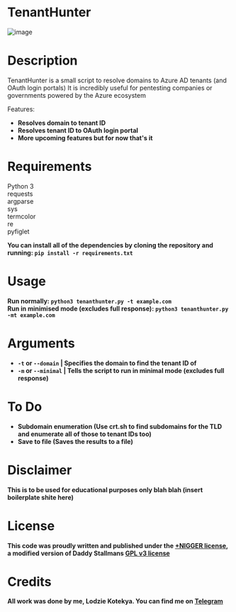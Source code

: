 # TenantHunter

![image](https://github.com/axylisdead/TenantHunter/assets/135433130/70323c27-1dac-4ace-bb8b-6cf3d2b61e4a)

# Description
TenantHunter is a small script to resolve domains to Azure AD tenants (and OAuth login portals)
It is incredibly useful for pentesting companies or governments powered by the Azure ecosystem

Features:
- <b>Resolves domain to tenant ID</b>
- <b>Resolves tenant ID to OAuth login portal</b>
- <b>More upcoming features but for now that's it</b>

# Requirements
Python 3
<br>
requests
<br>
argparse
<br>
sys
<br>
termcolor
<br>
re
<br>
pyfiglet

<b>You can install all of the dependencies by cloning the repository and running: ```pip install -r requirements.txt```

# Usage
Run normally: ```python3 tenanthunter.py -t example.com```
<br>
Run in minimised mode (excludes full response): ```python3 tenanthunter.py -mt example.com```

# Arguments
- ```-t``` or ```--domain``` | Specifies the domain to find the tenant ID of
- ```-m``` or ```--minimal``` | Tells the script to run in minimal mode (excludes full response)

# To Do
- Subdomain enumeration (Use crt.sh to find subdomains for the TLD and enumerate all of those to tenant IDs too)
- Save to file (Saves the results to a file)

# Disclaimer
This is to be used for educational purposes only blah blah (insert boilerplate shite here)

# License
This code was proudly written and published under the <a href=https://plusnigger.org>+NIGGER license</a>, a modified version of Daddy Stallmans <a href="https://www.gnu.org/licenses/gpl-3.0.txt">GPL v3 license</a>

# Credits
All work was done by me, Lodzie Kotekya. You can find me on <a href="https://t.me/lodzie">Telegram</a>
